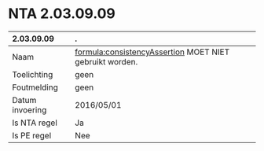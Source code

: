 # NTA 2.03.09.09

 2.03.09.09 | . 
 :--- | :--- 
 Naam | <formula:consistencyAssertion> MOET NIET gebruikt worden. 
 Toelichting | geen 
 Foutmelding | geen 
 Datum invoering | 2016/05/01 
 Is NTA regel | Ja 
 Is PE regel | Nee 
